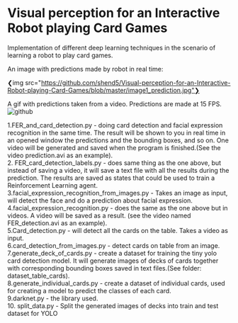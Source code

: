 # Visual perception for an Interactive Robot playing Card Games
Implementation of different deep learning techniques in the scenario of learning a robot to play card games.

An image with predictions made by robot in real time:

❮img src="https://github.com/shend5/Visual-perception-for-an-Interactive-Robot-playing-Card-Games/blob/master/image1_prediction.jpg"❯

A gif with predictions taken from a video. Predictions are made at 15 FPS.
![github](https://imgur.com/a/cReVpwN)


1.FER_and_card_detection.py - doing card detection and facial expression recognition in the same time.
The result will be shown to you in real time in an opened window the predictions and the bounding boxes, and so on.
One video will be generated and saved when the program is finished.(See the video prediction.avi as an example).<br>
2. FER_card_detection_labels.py - does same thing as the one above, but instead of saving a video, it will save a text
file with all the results during the prediction. The results are saved as states that could be used to train
a Reinforcement Learning agent.<br>
3.facial_expression_recognition_from_images.py - Takes an image as input, will detect the face and do a prediction about
facial expression.<br>
4.facial_expression_recognition.py - does the same as the one above but in videos. A video will be saved as a result.
(see the video named FER_detection.avi as an example).<br>
5.Card_detection.py - will detect all the cards on the table. Takes a video as input.<br>
6.card_detection_from_images.py -  detect cards on table from an image.<br>
7.generate_deck_of_cards.py - create a dataset for training the tiny yolo card detection model. It will generate images
of decks of cards together with corresponding bounding boxes saved in text files.(See folder: dataset_table_cards).<br>
8.generate_individual_cards.py - create a dataset of individual cards, used for creating a model to predict the classes
of each card.<br>
9.darknet.py - the library used.<br>
10. split_data.py - Split the generated images of decks into train and test dataset for YOLO
